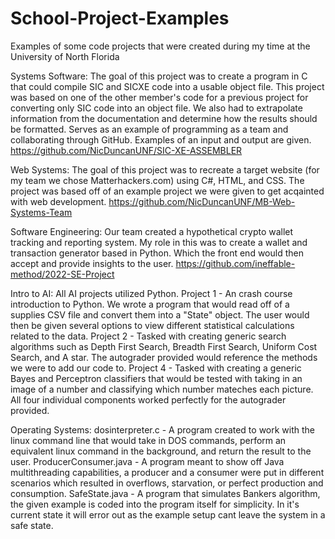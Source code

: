# School-Project-Examples
Examples of some code projects that were created during my time at the University of North Florida

Systems Software:
The goal of this project was to create a program in C that could compile SIC and SICXE code into a usable object file.
This project was based on one of the other member's code for a previous project for converting only SIC code into an object file.
We also had to extrapolate information from the documentation and determine how the results should be formatted.
Serves as an example of programming as a team and collaborating through GitHub.
Examples of an input and output are given.
https://github.com/NicDuncanUNF/SIC-XE-ASSEMBLER


Web Systems:
The goal of this project was to recreate a target website (for my team we chose Matterhackers.com) using C#, HTML, and CSS.
The project was based off of an example project we were given to get acqainted with web development.
https://github.com/NicDuncanUNF/MB-Web-Systems-Team


Software Engineering:
Our team created a hypothetical crypto wallet tracking and reporting system. My role in this was to create a wallet and transaction generator based in Python. Which the front end would then accept and provide insights to the user.
https://github.com/ineffable-method/2022-SE-Project


Intro to AI:
All AI projects utilized Python.
Project 1 - An crash course introduction to Python. We wrote a program that would read off of a supplies CSV file and convert them into a "State" object. The user would then be given several options to view different statistical calculations related to the data.
Project 2 - Tasked with creating generic search algorithms such as Depth First Search, Breadth First Search, Uniform Cost Search, and A star. The autograder provided would reference the methods we were to add our code to.
Project 4 - Tasked with creating a generic Bayes and Perceptron classifiers that would be tested with taking in an image of a number and classifying which number mateches each picture. All four individual components worked perfectly for the autograder provided.

Operating Systems:
dosinterpreter.c - A program created to work with the linux command line that would take in DOS commands, perform an equivalent linux command in the background, and return the result to the user.
ProducerConsumer.java - A program meant to show off Java multithreading capabilities, a producer and a consumer were put in different scenarios which resulted in overflows, starvation, or perfect production and consumption.
SafeState.java - A program that simulates Bankers algorithm, the given example is coded into the program itself for simplicity. In it's current state it will error out as the example setup cant leave the system in a safe state.
